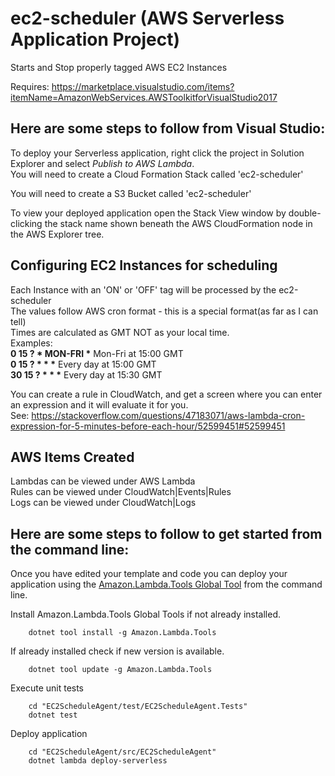 # ec2-scheduler (AWS Serverless Application Project)
Starts and Stop properly tagged AWS EC2 Instances

Requires: https://marketplace.visualstudio.com/items?itemName=AmazonWebServices.AWSToolkitforVisualStudio2017

## Here are some steps to follow from Visual Studio:

To deploy your Serverless application, right click the project in Solution Explorer and select *Publish to AWS Lambda*.<br>
You will need to create a Cloud Formation Stack called 'ec2-scheduler'

You will need to create a S3 Bucket called 'ec2-scheduler'

To view your deployed application open the Stack View window by double-clicking the stack name shown beneath the AWS CloudFormation node in the AWS Explorer tree. 

## Configuring EC2 Instances for scheduling
Each Instance with an 'ON' or 'OFF' tag will be processed by the ec2-scheduler<br>
The values follow AWS cron format - this is a special format(as far as I can tell)<br>
Times are calculated as GMT NOT as your local time.<br>
Examples:<br>
<b>0 15 ? * MON-FRI *</b> Mon-Fri at 15:00 GMT<br>
<b>0 15 ? * * *</b> Every day at 15:00 GMT<br>
<b>30 15 ? * * *</b> Every day at 15:30 GMT<br>

You can create a rule in CloudWatch, and get a screen where you can enter an expression and it will evaluate it for you.<br>
See: https://stackoverflow.com/questions/47183071/aws-lambda-cron-expression-for-5-minutes-before-each-hour/52599451#52599451

## AWS Items Created
Lambdas can be viewed under AWS Lambda<br>
Rules can be viewed under CloudWatch|Events|Rules<br>
Logs can be viewed under CloudWatch|Logs<br>


## Here are some steps to follow to get started from the command line:

Once you have edited your template and code you can deploy your application using the [Amazon.Lambda.Tools Global Tool](https://github.com/aws/aws-extensions-for-dotnet-cli#aws-lambda-amazonlambdatools) from the command line.

Install Amazon.Lambda.Tools Global Tools if not already installed.
```
    dotnet tool install -g Amazon.Lambda.Tools
```

If already installed check if new version is available.
```
    dotnet tool update -g Amazon.Lambda.Tools
```

Execute unit tests
```
    cd "EC2ScheduleAgent/test/EC2ScheduleAgent.Tests"
    dotnet test
```

Deploy application
```
    cd "EC2ScheduleAgent/src/EC2ScheduleAgent"
    dotnet lambda deploy-serverless
```


